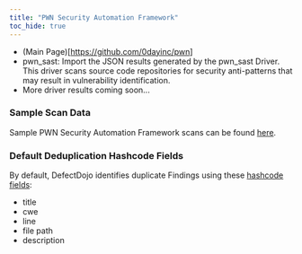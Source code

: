 ```yaml
---
title: "PWN Security Automation Framework"
toc_hide: true
---
```

- (Main Page)\[<https://github.com/0dayinc/pwn>\]
- pwn_sast: Import the JSON results generated by the pwn_sast Driver.  This driver scans source code repositories for security anti-patterns that may result in vulnerability identification.
- More driver results coming soon...

### Sample Scan Data
Sample PWN Security Automation Framework scans can be found [here](https://github.com/DefectDojo/django-DefectDojo/tree/master/unittests/scans/pwn_sast).

### Default Deduplication Hashcode Fields
By default, DefectDojo identifies duplicate Findings using these [hashcode fields](https://docs.defectdojo.com/en/working_with_findings/finding_deduplication/about_deduplication/):

- title
- cwe
- line
- file path
- description
